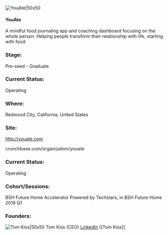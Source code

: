 

![YouAte|50x50](https://apimg.techstars.com/connect/images/image_files/5c520354a36c1153cb00001c/original/YouAte_logo_-_Orange.png)

#### YouAte
A mindful food journaling app and coaching dashboard focusing on the whole person. Helping people transform their relationship with life, starting with food.

### Stage: 
Pre-seed - Graduate 

### Current Status: 
Operating

### Where:
Redwood City, California, United States

### Site:
http://youate.com



crunchbase.com/organization/youate

### Current Status: 
Operating

### Cohort/Sessions: 
BSH Future Home Accelerator Powered by Techstars, in BSH Future Home 2019 Q1

### Founders: 

![Tom Kiss|50x50](http://s3.amazonaws.com/ts-accel-connect-uploads/images/image_files/61563f8cbf114b315abbbd6b/original/Tom_2021_ate_sm.jpg) Tom Kiss (CEO) [LinkedIn](https://linkedin.com/in/kptamas) [[Tom Kiss]]


